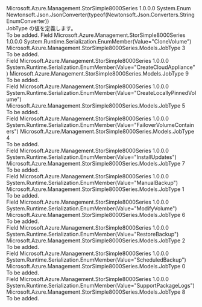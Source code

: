 <Type Name="JobType" FullName="Microsoft.Azure.Management.StorSimple8000Series.Models.JobType">
  <TypeSignature Language="C#" Value="public enum JobType" />
  <TypeSignature Language="ILAsm" Value=".class public auto ansi sealed JobType extends System.Enum" />
  <TypeSignature Language="DocId" Value="T:Microsoft.Azure.Management.StorSimple8000Series.Models.JobType" />
  <TypeSignature Language="VB.NET" Value="Public Enum JobType" />
  <TypeSignature Language="F#" Value="type JobType = " />
  <AssemblyInfo>
    <AssemblyName>Microsoft.Azure.Management.StorSimple8000Series</AssemblyName>
    <AssemblyVersion>1.0.0.0</AssemblyVersion>
  </AssemblyInfo>
  <Base>
    <BaseTypeName>System.Enum</BaseTypeName>
  </Base>
  <Attributes>
    <Attribute>
      <AttributeName>Newtonsoft.Json.JsonConverter(typeof(Newtonsoft.Json.Converters.StringEnumConverter))</AttributeName>
    </Attribute>
  </Attributes>
  <Docs>
    <summary>
            JobType の値を定義します。
            </summary>
    <remarks>To be added.</remarks>
  </Docs>
  <Members>
    <Member MemberName="CloneVolume">
      <MemberSignature Language="C#" Value="CloneVolume" />
      <MemberSignature Language="ILAsm" Value=".field public static literal valuetype Microsoft.Azure.Management.StorSimple8000Series.Models.JobType CloneVolume = int32(3)" />
      <MemberSignature Language="DocId" Value="F:Microsoft.Azure.Management.StorSimple8000Series.Models.JobType.CloneVolume" />
      <MemberSignature Language="VB.NET" Value="CloneVolume" />
      <MemberSignature Language="F#" Value="CloneVolume = 3" Usage="Microsoft.Azure.Management.StorSimple8000Series.Models.JobType.CloneVolume" />
      <MemberType>Field</MemberType>
      <AssemblyInfo>
        <AssemblyName>Microsoft.Azure.Management.StorSimple8000Series</AssemblyName>
        <AssemblyVersion>1.0.0.0</AssemblyVersion>
      </AssemblyInfo>
      <Attributes>
        <Attribute>
          <AttributeName>System.Runtime.Serialization.EnumMember(Value="CloneVolume")</AttributeName>
        </Attribute>
      </Attributes>
      <ReturnValue>
        <ReturnType>Microsoft.Azure.Management.StorSimple8000Series.Models.JobType</ReturnType>
      </ReturnValue>
      <MemberValue>3</MemberValue>
      <Docs>
        <summary>To be added.</summary>
      </Docs>
    </Member>
    <Member MemberName="CreateCloudAppliance">
      <MemberSignature Language="C#" Value="CreateCloudAppliance" />
      <MemberSignature Language="ILAsm" Value=".field public static literal valuetype Microsoft.Azure.Management.StorSimple8000Series.Models.JobType CreateCloudAppliance = int32(9)" />
      <MemberSignature Language="DocId" Value="F:Microsoft.Azure.Management.StorSimple8000Series.Models.JobType.CreateCloudAppliance" />
      <MemberSignature Language="VB.NET" Value="CreateCloudAppliance" />
      <MemberSignature Language="F#" Value="CreateCloudAppliance = 9" Usage="Microsoft.Azure.Management.StorSimple8000Series.Models.JobType.CreateCloudAppliance" />
      <MemberType>Field</MemberType>
      <AssemblyInfo>
        <AssemblyName>Microsoft.Azure.Management.StorSimple8000Series</AssemblyName>
        <AssemblyVersion>1.0.0.0</AssemblyVersion>
      </AssemblyInfo>
      <Attributes>
        <Attribute>
          <AttributeName>System.Runtime.Serialization.EnumMember(Value="CreateCloudAppliance")</AttributeName>
        </Attribute>
      </Attributes>
      <ReturnValue>
        <ReturnType>Microsoft.Azure.Management.StorSimple8000Series.Models.JobType</ReturnType>
      </ReturnValue>
      <MemberValue>9</MemberValue>
      <Docs>
        <summary>To be added.</summary>
      </Docs>
    </Member>
    <Member MemberName="CreateLocallyPinnedVolume">
      <MemberSignature Language="C#" Value="CreateLocallyPinnedVolume" />
      <MemberSignature Language="ILAsm" Value=".field public static literal valuetype Microsoft.Azure.Management.StorSimple8000Series.Models.JobType CreateLocallyPinnedVolume = int32(5)" />
      <MemberSignature Language="DocId" Value="F:Microsoft.Azure.Management.StorSimple8000Series.Models.JobType.CreateLocallyPinnedVolume" />
      <MemberSignature Language="VB.NET" Value="CreateLocallyPinnedVolume" />
      <MemberSignature Language="F#" Value="CreateLocallyPinnedVolume = 5" Usage="Microsoft.Azure.Management.StorSimple8000Series.Models.JobType.CreateLocallyPinnedVolume" />
      <MemberType>Field</MemberType>
      <AssemblyInfo>
        <AssemblyName>Microsoft.Azure.Management.StorSimple8000Series</AssemblyName>
        <AssemblyVersion>1.0.0.0</AssemblyVersion>
      </AssemblyInfo>
      <Attributes>
        <Attribute>
          <AttributeName>System.Runtime.Serialization.EnumMember(Value="CreateLocallyPinnedVolume")</AttributeName>
        </Attribute>
      </Attributes>
      <ReturnValue>
        <ReturnType>Microsoft.Azure.Management.StorSimple8000Series.Models.JobType</ReturnType>
      </ReturnValue>
      <MemberValue>5</MemberValue>
      <Docs>
        <summary>To be added.</summary>
      </Docs>
    </Member>
    <Member MemberName="FailoverVolumeContainers">
      <MemberSignature Language="C#" Value="FailoverVolumeContainers" />
      <MemberSignature Language="ILAsm" Value=".field public static literal valuetype Microsoft.Azure.Management.StorSimple8000Series.Models.JobType FailoverVolumeContainers = int32(4)" />
      <MemberSignature Language="DocId" Value="F:Microsoft.Azure.Management.StorSimple8000Series.Models.JobType.FailoverVolumeContainers" />
      <MemberSignature Language="VB.NET" Value="FailoverVolumeContainers" />
      <MemberSignature Language="F#" Value="FailoverVolumeContainers = 4" Usage="Microsoft.Azure.Management.StorSimple8000Series.Models.JobType.FailoverVolumeContainers" />
      <MemberType>Field</MemberType>
      <AssemblyInfo>
        <AssemblyName>Microsoft.Azure.Management.StorSimple8000Series</AssemblyName>
        <AssemblyVersion>1.0.0.0</AssemblyVersion>
      </AssemblyInfo>
      <Attributes>
        <Attribute>
          <AttributeName>System.Runtime.Serialization.EnumMember(Value="FailoverVolumeContainers")</AttributeName>
        </Attribute>
      </Attributes>
      <ReturnValue>
        <ReturnType>Microsoft.Azure.Management.StorSimple8000Series.Models.JobType</ReturnType>
      </ReturnValue>
      <MemberValue>4</MemberValue>
      <Docs>
        <summary>To be added.</summary>
      </Docs>
    </Member>
    <Member MemberName="InstallUpdates">
      <MemberSignature Language="C#" Value="InstallUpdates" />
      <MemberSignature Language="ILAsm" Value=".field public static literal valuetype Microsoft.Azure.Management.StorSimple8000Series.Models.JobType InstallUpdates = int32(7)" />
      <MemberSignature Language="DocId" Value="F:Microsoft.Azure.Management.StorSimple8000Series.Models.JobType.InstallUpdates" />
      <MemberSignature Language="VB.NET" Value="InstallUpdates" />
      <MemberSignature Language="F#" Value="InstallUpdates = 7" Usage="Microsoft.Azure.Management.StorSimple8000Series.Models.JobType.InstallUpdates" />
      <MemberType>Field</MemberType>
      <AssemblyInfo>
        <AssemblyName>Microsoft.Azure.Management.StorSimple8000Series</AssemblyName>
        <AssemblyVersion>1.0.0.0</AssemblyVersion>
      </AssemblyInfo>
      <Attributes>
        <Attribute>
          <AttributeName>System.Runtime.Serialization.EnumMember(Value="InstallUpdates")</AttributeName>
        </Attribute>
      </Attributes>
      <ReturnValue>
        <ReturnType>Microsoft.Azure.Management.StorSimple8000Series.Models.JobType</ReturnType>
      </ReturnValue>
      <MemberValue>7</MemberValue>
      <Docs>
        <summary>To be added.</summary>
      </Docs>
    </Member>
    <Member MemberName="ManualBackup">
      <MemberSignature Language="C#" Value="ManualBackup" />
      <MemberSignature Language="ILAsm" Value=".field public static literal valuetype Microsoft.Azure.Management.StorSimple8000Series.Models.JobType ManualBackup = int32(1)" />
      <MemberSignature Language="DocId" Value="F:Microsoft.Azure.Management.StorSimple8000Series.Models.JobType.ManualBackup" />
      <MemberSignature Language="VB.NET" Value="ManualBackup" />
      <MemberSignature Language="F#" Value="ManualBackup = 1" Usage="Microsoft.Azure.Management.StorSimple8000Series.Models.JobType.ManualBackup" />
      <MemberType>Field</MemberType>
      <AssemblyInfo>
        <AssemblyName>Microsoft.Azure.Management.StorSimple8000Series</AssemblyName>
        <AssemblyVersion>1.0.0.0</AssemblyVersion>
      </AssemblyInfo>
      <Attributes>
        <Attribute>
          <AttributeName>System.Runtime.Serialization.EnumMember(Value="ManualBackup")</AttributeName>
        </Attribute>
      </Attributes>
      <ReturnValue>
        <ReturnType>Microsoft.Azure.Management.StorSimple8000Series.Models.JobType</ReturnType>
      </ReturnValue>
      <MemberValue>1</MemberValue>
      <Docs>
        <summary>To be added.</summary>
      </Docs>
    </Member>
    <Member MemberName="ModifyVolume">
      <MemberSignature Language="C#" Value="ModifyVolume" />
      <MemberSignature Language="ILAsm" Value=".field public static literal valuetype Microsoft.Azure.Management.StorSimple8000Series.Models.JobType ModifyVolume = int32(6)" />
      <MemberSignature Language="DocId" Value="F:Microsoft.Azure.Management.StorSimple8000Series.Models.JobType.ModifyVolume" />
      <MemberSignature Language="VB.NET" Value="ModifyVolume" />
      <MemberSignature Language="F#" Value="ModifyVolume = 6" Usage="Microsoft.Azure.Management.StorSimple8000Series.Models.JobType.ModifyVolume" />
      <MemberType>Field</MemberType>
      <AssemblyInfo>
        <AssemblyName>Microsoft.Azure.Management.StorSimple8000Series</AssemblyName>
        <AssemblyVersion>1.0.0.0</AssemblyVersion>
      </AssemblyInfo>
      <Attributes>
        <Attribute>
          <AttributeName>System.Runtime.Serialization.EnumMember(Value="ModifyVolume")</AttributeName>
        </Attribute>
      </Attributes>
      <ReturnValue>
        <ReturnType>Microsoft.Azure.Management.StorSimple8000Series.Models.JobType</ReturnType>
      </ReturnValue>
      <MemberValue>6</MemberValue>
      <Docs>
        <summary>To be added.</summary>
      </Docs>
    </Member>
    <Member MemberName="RestoreBackup">
      <MemberSignature Language="C#" Value="RestoreBackup" />
      <MemberSignature Language="ILAsm" Value=".field public static literal valuetype Microsoft.Azure.Management.StorSimple8000Series.Models.JobType RestoreBackup = int32(2)" />
      <MemberSignature Language="DocId" Value="F:Microsoft.Azure.Management.StorSimple8000Series.Models.JobType.RestoreBackup" />
      <MemberSignature Language="VB.NET" Value="RestoreBackup" />
      <MemberSignature Language="F#" Value="RestoreBackup = 2" Usage="Microsoft.Azure.Management.StorSimple8000Series.Models.JobType.RestoreBackup" />
      <MemberType>Field</MemberType>
      <AssemblyInfo>
        <AssemblyName>Microsoft.Azure.Management.StorSimple8000Series</AssemblyName>
        <AssemblyVersion>1.0.0.0</AssemblyVersion>
      </AssemblyInfo>
      <Attributes>
        <Attribute>
          <AttributeName>System.Runtime.Serialization.EnumMember(Value="RestoreBackup")</AttributeName>
        </Attribute>
      </Attributes>
      <ReturnValue>
        <ReturnType>Microsoft.Azure.Management.StorSimple8000Series.Models.JobType</ReturnType>
      </ReturnValue>
      <MemberValue>2</MemberValue>
      <Docs>
        <summary>To be added.</summary>
      </Docs>
    </Member>
    <Member MemberName="ScheduledBackup">
      <MemberSignature Language="C#" Value="ScheduledBackup" />
      <MemberSignature Language="ILAsm" Value=".field public static literal valuetype Microsoft.Azure.Management.StorSimple8000Series.Models.JobType ScheduledBackup = int32(0)" />
      <MemberSignature Language="DocId" Value="F:Microsoft.Azure.Management.StorSimple8000Series.Models.JobType.ScheduledBackup" />
      <MemberSignature Language="VB.NET" Value="ScheduledBackup" />
      <MemberSignature Language="F#" Value="ScheduledBackup = 0" Usage="Microsoft.Azure.Management.StorSimple8000Series.Models.JobType.ScheduledBackup" />
      <MemberType>Field</MemberType>
      <AssemblyInfo>
        <AssemblyName>Microsoft.Azure.Management.StorSimple8000Series</AssemblyName>
        <AssemblyVersion>1.0.0.0</AssemblyVersion>
      </AssemblyInfo>
      <Attributes>
        <Attribute>
          <AttributeName>System.Runtime.Serialization.EnumMember(Value="ScheduledBackup")</AttributeName>
        </Attribute>
      </Attributes>
      <ReturnValue>
        <ReturnType>Microsoft.Azure.Management.StorSimple8000Series.Models.JobType</ReturnType>
      </ReturnValue>
      <MemberValue>0</MemberValue>
      <Docs>
        <summary>To be added.</summary>
      </Docs>
    </Member>
    <Member MemberName="SupportPackageLogs">
      <MemberSignature Language="C#" Value="SupportPackageLogs" />
      <MemberSignature Language="ILAsm" Value=".field public static literal valuetype Microsoft.Azure.Management.StorSimple8000Series.Models.JobType SupportPackageLogs = int32(8)" />
      <MemberSignature Language="DocId" Value="F:Microsoft.Azure.Management.StorSimple8000Series.Models.JobType.SupportPackageLogs" />
      <MemberSignature Language="VB.NET" Value="SupportPackageLogs" />
      <MemberSignature Language="F#" Value="SupportPackageLogs = 8" Usage="Microsoft.Azure.Management.StorSimple8000Series.Models.JobType.SupportPackageLogs" />
      <MemberType>Field</MemberType>
      <AssemblyInfo>
        <AssemblyName>Microsoft.Azure.Management.StorSimple8000Series</AssemblyName>
        <AssemblyVersion>1.0.0.0</AssemblyVersion>
      </AssemblyInfo>
      <Attributes>
        <Attribute>
          <AttributeName>System.Runtime.Serialization.EnumMember(Value="SupportPackageLogs")</AttributeName>
        </Attribute>
      </Attributes>
      <ReturnValue>
        <ReturnType>Microsoft.Azure.Management.StorSimple8000Series.Models.JobType</ReturnType>
      </ReturnValue>
      <MemberValue>8</MemberValue>
      <Docs>
        <summary>To be added.</summary>
      </Docs>
    </Member>
  </Members>
</Type>